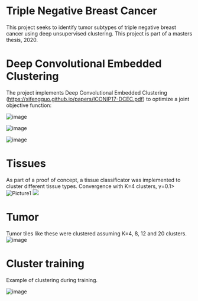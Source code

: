 # Triple Negative Breast Cancer
This project seeks to identify tumor subtypes of triple negative breast cancer using deep unsupervised clustering. This project is part of a masters thesis, 2020.

# Deep Convolutional Embedded Clustering
The project implements Deep Convolutional Embedded Clustering (https://xifengguo.github.io/papers/ICONIP17-DCEC.pdf) to optimize a joint objective function:

![image](https://user-images.githubusercontent.com/43189719/179661422-d78f70ec-8f0a-45fd-b721-32d659c4ac9b.png)


![image](https://user-images.githubusercontent.com/43189719/179661086-56ef5ec8-ecae-4f99-b53a-53f652e57944.png)


![image](https://user-images.githubusercontent.com/43189719/179660810-b8ddc64a-513c-4f78-82b6-36da06d4b65f.png)

# Tissues
As part of a proof of concept, a tissue classificator was implemented to cluster different tissue types.
Convergence with K=4 clusters, γ=0.1>
![Picture1](https://user-images.githubusercontent.com/43189719/179665649-3ad1166e-9f2c-4ec9-9b82-a74ef47fbfdb.gif)
![](http://i.imgur.com/60bts.gif)


# Tumor
Tumor tiles like these were clustered assuming K=4, 8, 12 and 20 clusters.
![image](https://user-images.githubusercontent.com/43189719/179660585-3a192ed3-9ac7-4f92-a701-524934511528.png)

# Cluster training
Example of clustering during training.

![image](https://user-images.githubusercontent.com/43189719/179664975-5c2c682c-f4a2-4404-aa1c-79264c1fb007.png)
